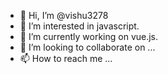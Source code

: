 - 👋 Hi, I’m @vishu3278
- 👀 I’m interested in javascript.
- 🌱 I’m currently working on vue.js.
- 💞️ I’m looking to collaborate on ...
- 📫 How to reach me ...

<!---
vishu3278/vishu3278 is a ✨ special ✨ repository because its `README.md` (this file) appears on your GitHub profile.
You can click the Preview link to take a look at your changes.
--->
